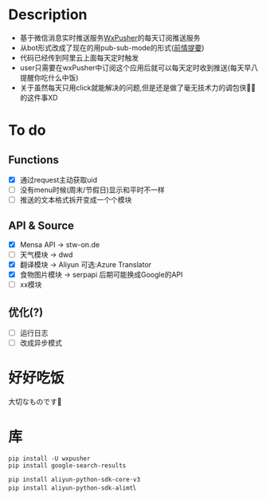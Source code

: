 # Description
- 基于微信消息实时推送服务[WxPusher](https://github.com/wxpusher/wxpusher-client)的每天订阅推送服务
- 从bot形式改成了现在的用pub-sub-mode的形式([前情提要](https://github.com/DynAis/wechat-bot/tree/master))
- 代码已经传到阿里云上面每天定时触发
- user只需要在wxPusher中订阅这个应用后就可以每天定时收到推送(每天早八提醒你吃什么中饭)
- 关于虽然每天只用click就能解决的问题,但是还是做了毫无技术力的调包侠🦸‍♂️的这件事XD

# To do
## Functions
- [x] 通过request主动获取uid
- [ ] 没有menu时候(周末/节假日)显示和平时不一样
- [ ] 推送的文本格式拆开变成一个个模块

## API & Source
- [x] Mensa API -> stw-on.de
- [ ] 天气模块 -> dwd
- [x] 翻译模块 -> Aliyun 可选:Azure Translator
- [x] 食物图片模块 -> serpapi 
  后期可能换成Google的API 
- [ ] xx模块
## 优化(?)
- [ ] 运行日志
- [ ] 改成异步模式

# 好好吃饭 
大切なものです🌟

# 库
```pip install -U wxpusher```\
```pip install google-search-results```

```pip install aliyun-python-sdk-core-v3```\
```pip install aliyun-python-sdk-alimt```\
